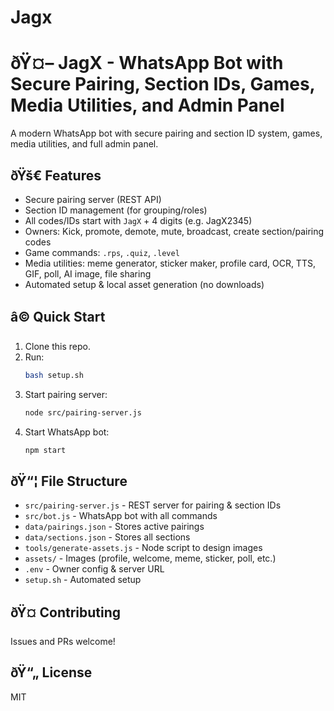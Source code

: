 # Jagx
# ðŸ¤– JagX - WhatsApp Bot with Secure Pairing, Section IDs, Games, Media Utilities, and Admin Panel

A modern WhatsApp bot with secure pairing and section ID system, games, media utilities, and full admin panel.

## ðŸš€ Features

- Secure pairing server (REST API)
- Section ID management (for grouping/roles)
- All codes/IDs start with `JagX` + 4 digits (e.g. JagX2345)
- Owners: Kick, promote, demote, mute, broadcast, create section/pairing codes
- Game commands: `.rps`, `.quiz`, `.level`
- Media utilities: meme generator, sticker maker, profile card, OCR, TTS, GIF, poll, AI image, file sharing
- Automated setup & local asset generation (no downloads)

## â© Quick Start

1. Clone this repo.
2. Run:
   ```bash
   bash setup.sh
   ```
3. Start pairing server:
   ```bash
   node src/pairing-server.js
   ```
4. Start WhatsApp bot:
   ```bash
   npm start
   ```

## ðŸ“¦ File Structure

- `src/pairing-server.js` - REST server for pairing & section IDs
- `src/bot.js` - WhatsApp bot with all commands
- `data/pairings.json` - Stores active pairings
- `data/sections.json` - Stores all sections
- `tools/generate-assets.js` - Node script to design images
- `assets/` - Images (profile, welcome, meme, sticker, poll, etc.)
- `.env` - Owner config & server URL
- `setup.sh` - Automated setup

## ðŸ¤ Contributing

Issues and PRs welcome!

## ðŸ“„ License

MIT
